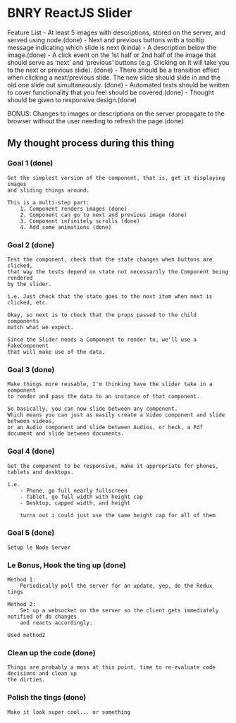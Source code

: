 # BNRY ReactJS Slider

Feature List
	- At least 5 images with descriptions, stored on the server, and served using node.(done)
	- Next and previous buttons with a tooltip message indicating which slide is next (kinda)
	- A description below the image.(done)
	- A click event on the 1st half or 2nd half of the image that should serve as ‘next’ and
		‘previous’ buttons (e.g. Clicking on it will take you to the next or previous slide). (done)
	- There should be a transition effect when clicking a next/previous slide. The new slide
		should slide in and the old one slide out simultaneously. (done)
	- Automated tests should be written to cover functionality that you feel should be covered.(done)
	- Thought should be given to responsive design.(done)

BONUS:
	Changes to images or descriptions on the server propagate to the browser without the user needing to refresh the page.(done)


## My thought process during this thing

### Goal 1 (done)
	Get the simplest version of the component, that is, get it displaying images
	and sliding things around.

	This is a multi-step part:
		1. Component renders images (done)
		2. Component can go to next and previous image (done)
		3. Component infinitely scrolls (done)
		4. Add some animations (done)

### Goal 2 (done)
	Test the component, check that the state changes when buttons are clicked,
	that way the tests depend on state not necessarily the Component being rendered
	by the slider.

	i.e. Just check that the state goes to the next item when next is clicked, etc.

	Okay, so next is to check that the props passed to the child components
	match what we expect.

	Since the Slider needs a Component to render to, we'll use a FakeComponent
	that will make use of the data.


### Goal 3 (done)
	Make things more reusable, I'm thinking have the slider take in a component
	to render and pass the data to an instance of that component.

	So basically, you can now slide between any component.
	Which means you can just as easily create a Video component and slide between videos,
	or an Audio component and slide between Audios, or heck, a Pdf document and slide between documents.


### Goal 4 (done)
	Get the component to be responsive, make it appropriate for phones, tablets and desktops.

	i.e. 
		- Phone, go full nearly fullscreen
		- Tablet, go full width with height cap
		- Desktop, capped width, and height

		turns out i could just use the same height cap for all of them

### Goal 5 (done)
	Setup le Node Server



### Le Bonus, Hook the ting up (done)
	Method 1:
		Periodically poll the server for an update, yep, do the Redux tings

	Method 2: 
		Set up a websocket on the server so the client gets immediately notified of db changes
		and reacts accordingly.
	
	Used method2


### Clean up the code (done)
	Things are probably a mess at this point, time to re-evaluate code decisions and clean up
	the dirties.

### Polish the tings (done)

	Make it look super cool... or something
